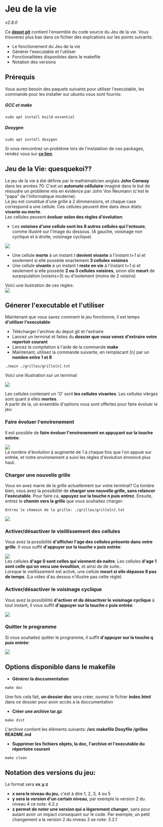 # **Jeu de la vie**
*v2.8.0*



Ce **[depot git](https://git.unistra.fr/bendriss/tech-dev-rendu-jeu-de-la-vie)** contient l'ensemble du code source du Jeu de la vie. Vous trouverez plus bas dans ce fichier des explcations sur les points suivants:

- Le fonctionement du Jeu de la vie
- Générer l'executable et l'utiliser
- Fonctionalitées disponibles dans le makefile
- Notation des versions

Prérequis
---------
Vous aurez besoin des paquets suivants pour utiliser l'executable, les commande pour les installer sur ubuntu vous sont fournis:
##### GCC et make
```
sudo apt install build-essential
```

##### Doxygen
```
sudo apt install doxygen
```

Si vous rencontrez un problème lors de l'instalation de ces packages, rendez vous sur **[ce lien](https://askubuntu.com/questions/378558/unable-to-locate-package-while-trying-to-install-packages-with-apt)**.



## Jeu de la Vie: quesquekoi??

Le jeu de la vie à été définie par le mathématicien anglais **John Conway** dans les années 70. C'est un **automate céllulaire** imaginé dans le but de résoudre un problème mis en évidence par John Von Neumann (c'est le "papa" de l'informatique moderne).  
Le jeu est constitué d'une grille à 2 dimmensions, et chaque case correspond a une cellule. Ces cellules peuvent être dans deux états: **vivante ou morte**.  
Les cellules peuvent **évoluer selon des règles d'évolution**:
- Les **voisines d'une cellule sont les 8 autres cellules qui l'entoure**, comme illustré sur l'image du dessous. (A gauche, voisinage non cyclique et à droite, voisinage cyclique)

![](https://media.discordapp.net/attachments/879749492868526150/901791645899579402/unknown.png)
- Une cellule **morte** à un instant *t* **devient vivante** à l'instant *t+1* si et seulement si elle possède exactement **3 cellules voisines**
- Une cellule **vivante** à un instant *t* **reste en vie** à l'instant *t+1* si et seulement si elle possède **2 ou 3 cellules voisines**, sinon elle **meurt** de surpopulation (voisins>3) ou d'isolement (moins de 2 voisins)

Voici une ilustration de ces règles:  
![](https://cdn.discordapp.com/attachments/879749492868526150/901789717203386398/unknown.png)

## Génerer l'executable et l'utiliser
Maintenant que vous savez comment le jeu fonctionne, il est temps **d'utiliser l'executable**:  
- Télécharger l'archive du depot git et l'extraire
- Lancez un terminal et faites du **dossier que vous venez d'extraire votre repertoir courant**
- Lancez la compilation à l'aide de la commande **make**
- Maintenant, utilisez la commande suivante, en remplacant [n] par un **nombre entre 1 et 8**

```
./main ./grilles/grille[n].txt
```
Voici une illustration sur un terminal:

![](https://media.discordapp.net/attachments/879749492868526150/902862396798939146/make_and_use_executable.gif)

Les cellules contenant un 'O' sont **les cellules vivantes**. Les cellules vièrges sont quant à elles **mortes**.\
A partir de la, un ensemble d'options vous sont offertes pour faire évoluer le jeu:

### Faire évoluer l'environement
Il est possible de **faire évoluer l'environement en appuyant sur la touche entrée**:

![](https://media.discordapp.net/attachments/879749492868526150/902862810504106024/evolution.gif)  
Le nombre d'évolution à augmenté de 1 à chaque fois que l'on appuie sur entrée, et notre environement a suivi les règles d'évolution énnoncé plus haut.

### Charger une nouvelle grille

Vous en avez marre de la grille actuellement sur votre terminal? Ca tombre bien, vous avez la possibilité de **charger une nouvelle grille, sans relancer l'exécutable**. Pour faire ca, **appuyez sur la touche n puis entrez**. Ensuite, entrez le **chemin vers la grille** que vous souhaitez charger:  
```
Entrez le chemain de la grille: ./grilles/grille[n].txt
```
![](https://media.discordapp.net/attachments/879749492868526150/902863472931516426/load_new_grille.gif)

### Activer/désactiver le vieillissement des cellules
Vous avez la possibilité **d'afficher l'age des cellules présente dans votre grille**. Il vous suffit **d'appuyer sur la touche v puis entrée**:

![](https://media.discordapp.net/attachments/879749492868526150/902872568921485322/old_or_not_old.gif)  
Les cellules **d'age 0 sont celles qui viennent de naitre**. Les cellules **d'age 1 sont celle qui on vecu une évoultion**, et ainsi de de suite..  
Lorsque le vieillissement est activé, une cellule **meurt si elle dépasse 8 pas de temps**. (La video d'au dessus n'illustre pas cette règle)

### Activer/désactiver le voisinage cyclique

Vous avez la possiblilité **d'activer et de désactiver le voisinage cyclique** à tout instant, il vous suffit **d'appuyer sur la touche c puis entrée**:

![](https://media.discordapp.net/attachments/879749492868526150/902872988486094848/cyclique_or_no.gif)

### Quitter le programme
Si vous souhaitez quitter le programme, il suffit **d'appuyer sur la touche q puis entrée**:

![](https://media.discordapp.net/attachments/879749492868526150/902863516929761290/quit.gif)


## Options disponible dans le makefile

- **Générer la doccumentation**
```
make doc
```
Une fois cela fait, **un dossier doc** sera créer, ouvrez le fichier **index.html** dans ce dossier pour avoir accès à la doccumentation

- **Créer une archive tar.gz**
```
make dist
```
L'archive contient les éléments suivants: **/src makefile Doxyfile /grilles README.md**

- **Supprimer les fichiers objets, la doc, l'archive et l'executable du répertoire courant**
```
make clean
```

## Notation des versions du jeu:

Le format sera **vx.y.z**

- **x sera le niveau du jeu**, c'est à dire 1, 2, 3, 4 ou 5  
- **y sera la version d'un certain niveau**, par exemple la version 2 du niveau 4 ce note: 4.2.z  
- **z permet de noter une version qui a légerement changer**, sans pour autant avoir un impact consequant sur le code. Par exemple, un petit changement a la version 2 du niveau 3 se note: 3.2.1  
